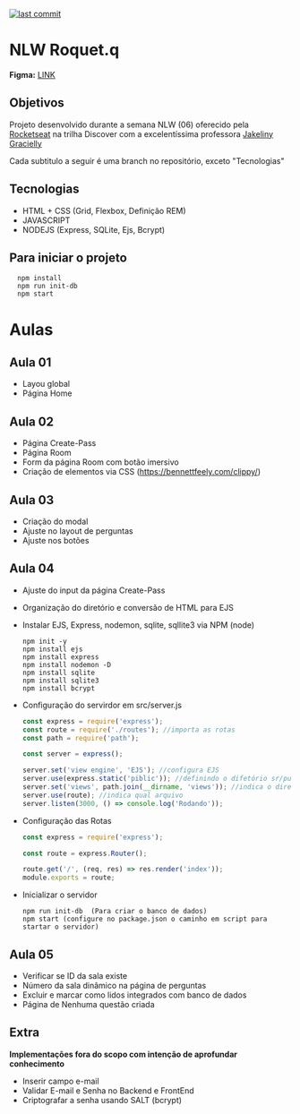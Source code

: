 [![last commit](https://img.shields.io/github/last-commit/FerndsLuis/nlw_roquet.q)](https://img.shields.io/github/last-commit/FerndsLuis/nlw_roquet.q)

# NLW Roquet.q

**Figma:** [LINK](https://www.figma.com/file/vp3iFfd1ohCbHyDX9jCiQi/Roquet.q-%2302?node-id=159%3A1143)

## Objetivos

Projeto desenvolvido durante a semana NLW (06) oferecido pela [Rocketseat](https://github.com/rocketseat-education/nlw-06-discover) na trilha Discover com a excelentíssima professora [Jakeliny Gracielly](https://github.com/jakeliny)

Cada subtitulo a seguir é uma branch no repositório, exceto "Tecnologias"

## Tecnologias

- HTML + CSS (Grid, Flexbox, Definição REM)
- JAVASCRIPT
- NODEJS (Express, SQLite, Ejs, Bcrypt)

## Para iniciar o projeto

```console
  npm install
  npm run init-db
  npm start
```

# Aulas

## Aula 01

- Layou global
- Página Home

## Aula 02

- Página Create-Pass
- Página Room
- Form da página Room com botão imersivo
- Criação de elementos via CSS (https://bennettfeely.com/clippy/)

## Aula 03

- Criação do modal
- Ajuste no layout de perguntas
- Ajuste nos botões

## Aula 04

- Ajuste do input da página Create-Pass
- Organização do diretório e conversão de HTML para EJS
- Instalar EJS, Express, nodemon, sqlite, sqllite3 via NPM (node)

  ```console
  npm init -y
  npm install ejs
  npm install express
  npm install nodemon -D
  npm install sqlite
  npm install sqlite3
  npm install bcrypt
  ```

- Configuração do servirdor em src/server.js

  ```javascript
  const express = require('express');
  const route = require('./routes'); //importa as rotas
  const path = require('path');

  const server = express();

  server.set('view engine', 'EJS'); //configura EJS
  server.use(express.static('piblic')); //definindo o difetório sr/public de forma estática
  server.set('views', path.join(__dirname, 'views')); //indica o diretório da pasta VIEWS ||  __dirname = SRC/, views
  server.use(route); //indica qual arquivo
  server.listen(3000, () => console.log('Rodando'));
  ```

- Configuração das Rotas

  ```javascript
  const express = require('express');

  const route = express.Router();

  route.get('/', (req, res) => res.render('index'));
  module.exports = route;
  ```

- Inicializar o servidor

  ```console
  npm run init-db  (Para criar o banco de dados)
  npm start (configure no package.json o caminho em script para startar o servidor)
  ```

## Aula 05

- Verificar se ID da sala existe
- Número da sala dinâmico na página de perguntas
- Excluir e marcar como lidos integrados com banco de dados
- Página de Nenhuma questão criada

## Extra

**Implementações fora do scopo com intenção de aprofundar conhecimento**

- Inserir campo e-mail
- Validar E-mail e Senha no Backend e FrontEnd
- Criptografar a senha usando SALT (bcrypt)
